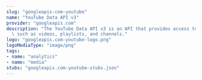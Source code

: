 ```yaml
---
slug: "googleapis-com-youtube"
name: "YouTube Data API v3"
provider: "googleapis.com"
description: "The YouTube Data API v3 is an API that provides access to YouTube data,\
  \ such as videos, playlists, and channels."
logo: "googleapis.com-youtube-logo.png"
logoMediaType: "image/png"
tags:
- name: "analytics"
- name: "media"
stubs: "googleapis.com-youtube-stubs.json"
---
```

